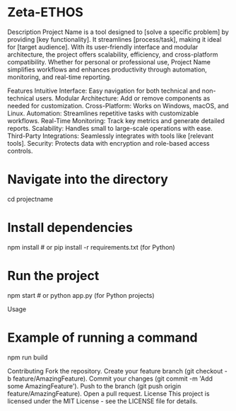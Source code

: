 # Zeta-ETHOS
Description
Project Name is a tool designed to [solve a specific problem] by providing [key functionality]. It streamlines [process/task], making it ideal for [target audience]. With its user-friendly interface and modular architecture, the project offers scalability, efficiency, and cross-platform compatibility. Whether for personal or professional use, Project Name simplifies workflows and enhances productivity through automation, monitoring, and real-time reporting.

Features
Intuitive Interface: Easy navigation for both technical and non-technical users.
Modular Architecture: Add or remove components as needed for customization.
Cross-Platform: Works on Windows, macOS, and Linux.
Automation: Streamlines repetitive tasks with customizable workflows.
Real-Time Monitoring: Track key metrics and generate detailed reports.
Scalability: Handles small to large-scale operations with ease.
Third-Party Integrations: Seamlessly integrates with tools like [relevant tools].
Security: Protects data with encryption and role-based access controls.

# Navigate into the directory
cd projectname

# Install dependencies
npm install # or pip install -r requirements.txt (for Python)

# Run the project
npm start # or python app.py (for Python projects)

Usage
# Example of running a command
npm run build

Contributing
Fork the repository.
Create your feature branch (git checkout -b feature/AmazingFeature).
Commit your changes (git commit -m 'Add some AmazingFeature').
Push to the branch (git push origin feature/AmazingFeature).
Open a pull request.
License
This project is licensed under the MIT License - see the LICENSE file for details.

